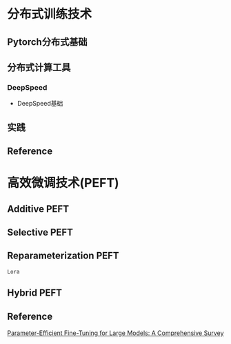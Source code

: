 # 分布式训练技术

## Pytorch分布式基础

## 分布式计算工具
### DeepSpeed

* DeepSpeed基础

## 实践


## Reference


# 高效微调技术(PEFT)

## Additive PEFT

## Selective PEFT

## Reparameterization PEFT
    Lora

## Hybrid PEFT

## Reference
[Parameter-Efficient Fine-Tuning for Large Models: A Comprehensive Survey](https://openreview.net/forum?id=lIsCS8b6zj)
